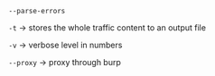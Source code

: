 `--parse-errors`

`-t` -> stores the whole traffic content to an output file 

`-v` -> verbose level in numbers

`--proxy` -> proxy through burp 
